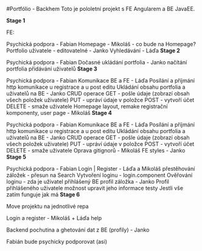 #Portfólio - Backhem
Toto je pololetní projekt s FE Angularem a BE JavaEE.

**Stage 1**

FE:

Psychická podpora - Fabian
Homepage - Mikoláš - co bude na Homepage?
Portfolio uživatele - editovatelné - Janko
Vyhledávání - Láďa
**Stage 2**

Psychická podpora - Fabian
Dočasné ukládání portfolia - Janko
načítání portfolia
přidávání uživatelů
**Stage 3**

Psychická podpora - Fabian
Komunikace BE a FE - Láďa
Posílání a příjmání http komunikace u registrace a u post editu
Ukládání obsahu portfolia a uživatelů na BE - Janko
CRUD operace
GET - pošle údaje (zobrazí obsah všech položek uživatele)
PUT - upráví údaje v položce
POST - vytvoří účet
DELETE - smaže uživatele
Homepage layout, remake registrační komponenty, user page - Mikoláš
**Stage 4**

Psychická podpora - Fabian
Komunikace BE a FE - Láďa
Posílání a příjmání http komunikace u registrace a u post editu
Ukládání obsahu portfolia a uživatelů na BE - Janko
CRUD operace
GET - pošle údaje (zobrazí obsah všech položek uživatele)
PUT - upráví údaje v položce
POST - vytvoří účet
DELETE - smaže uživatele
Oprava gitignorů - Mikoláš
FE styles - Janko
**Stage 5**

Psychická podpora - Fabian
Login | Register - Láďa a Mikoláš
přestěhování záložek - přesun na Search
Vytvoření loginu - login.component
Ověřování loginu - zda je uživatel přihlášený BE
profil záložka - Janko
Profil přihlášeného uživatele
možnost upravit jeho informace
testy
Jestli vše zatím funguje jak má
**Stage 6**

Move projektu na jednotlivé repa

Login a register - Mikoláš + Láďa help

Backend pochutina a ghetování dat z BE (profily) - Janko

Fabián bude psychicky podporovat (asi)

